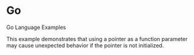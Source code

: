 # Go
Go Language Examples

This example demonstrates that using a pointer as a function parameter may
cause unexpected behavior if the pointer is not initialized.
